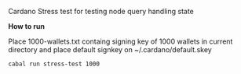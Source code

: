 Cardano Stress test for testing node query handling state

**How to run**

Place 1000-wallets.txt containg signing key of 1000 wallets in current directory and place default signkey on ~/.cardano/default.skey

```
cabal run stress-test 1000
